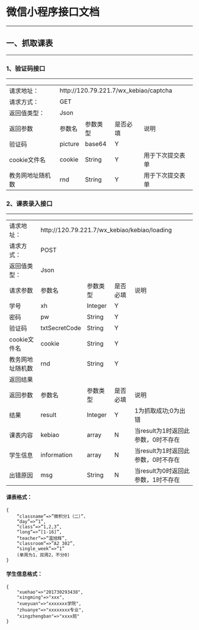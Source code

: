 # 微信小程序接口文档
-----
## 一、抓取课表
-----
### 1、验证码接口
-----
<table>
    <tr>
        <td>请求地址：</td>
        <td colspan="4">http://120.79.221.7/wx_kebiao/captcha</td>
    </tr>
    <tr>
        <td>请求方式：</td>
        <td colspan="4">GET</td>
    </tr>
    <tr>
        <td>返回值类型：</td>
        <td colspan="4">Json</td>
    </tr>
    <tr>
        <td>返回参数</td>
        <td>参数名</td>
        <td>参数类型</td>
        <td>是否必填</td>
        <td>说明</td>
    </tr>
    <tr>
        <td>验证码</td>
        <td>picture</td>
        <td>base64</td>
        <td>Y</td>
        <td></td>
    </tr>
    <tr>
        <td>cookie文件名</td>
        <td>cookie</td>
        <td>String</td>
        <td>Y</td>
        <td>用于下次提交表单</td>
    </tr>
    <tr>
        <td>教务网地址随机数</td>
        <td>rnd</td>
        <td>String</td>
        <td>Y</td>
        <td>用于下次提交表单</td>
    </tr>
</table>

### 2、课表录入接口
-------
<table>
    <tr>
        <td>请求地址：</td>
        <td colspan="4">http://120.79.221.7/wx_kebiao/kebiao/loading</td>
    </tr>
    <tr>
        <td>请求方式：</td>
        <td colspan="4">POST</td>
    </tr>
    <tr>
        <td>返回值类型：</td>
        <td colspan="4">Json</td>
    </tr>
    <tr>
        <td>请求参数</td>
        <td>参数名</td>
        <td>参数类型</td>
        <td>是否必填</td>
        <td>说明</td>
    </tr>
    <tr>
        <td>学号</td>
        <td>xh</td>
        <td>Integer</td>
        <td>Y</td>
        <td></td>
    </tr>
    <tr>
        <td>密码</td>
        <td>pw</td>
        <td>String</td>
        <td>Y</td>
        <td></td>
    </tr>
    <tr>
        <td>验证码</td>
        <td>txtSecretCode</td>
        <td>String</td>
        <td>Y</td>
        <td></td>
    </tr>
    <tr>
        <td>cookie文件名</td>
        <td>cookie</td>
        <td>String</td>
        <td>Y</td>
        <td></td>
    </tr>
    <tr>
        <td>教务网地址随机数</td>
        <td>rnd</td>
        <td>String</td>
        <td>Y</td>
        <td></td>
    </tr>
    <tr>
        <td colspan="5">返回结果</td>
    </tr>
    <tr>
        <td>返回参数</td>
        <td>参数名</td>
        <td>参数类型</td>
        <td>是否必填</td>
        <td>说明</td>
    </tr>
    <tr>
        <td>结果</td>
        <td>result</td>
        <td>Integer</td>
        <td>Y</td>
        <td>1为抓取成功;0为出错</td>
    </tr>
    <tr>
        <td>课表内容</td>
        <td>kebiao</td>
        <td>array</td>
        <td>N</td>
        <td>当result为1时返回此参数，0时不存在</td>
    </tr>
    <tr>
        <td>学生信息</td>
        <td>information</td>
        <td>array</td>
        <td>N</td>
        <td>当result为1时返回此参数，0时不存在</td>
    </tr>
    <tr>
        <td>出错原因</td>
        <td>msg</td>
        <td>String</td>
        <td>N</td>
        <td>当result为0时返回此参数，1时不存在</td>
    </tr>
</table>

#### 课表格式：

    {
        “classname”=>”微积分1（二）”，
        “day”=>”1”,
        “class”=>”1,2,3”,
        “long“=>”[1-16]”,
        “teacher“=>”温旭辉”,
        “classroom“=>”A2 302”,
        “single_week”=>”1”
        (单周为1，双周2，不分0)
    }

#### 学生信息格式：

    {
        "xuehao"=>"201730293438",
        "xingming"=>"xxx",
        "xueyuan"=>"xxxxxxx学院",
        "zhuanye"=>"xxxxxxxx专业",
        "xingzhengban"=>"xxxx班"
    }
